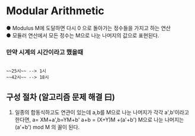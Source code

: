 # Modular Arithmetic

● Modulus M에 도달하면 다시 0 으로 돌아가는 정수들을 가지고 하는 연산<br>
● 모듈러 연산에서 모든 정수는 M으로 나눈 나머지의 값으로 표현된다.<br>

### 만약 시계의 시간이라고 했을때

```

~~25시~~ --> 1시 
~~42시~~ --> 18시

```

## 구성 절차 (알고리즘 문제 해결 曰)

1. 일종의 합동식하고도 연관이 있는데
   a,b를 M으로 나눈 나머지가 각각 a',b'이라고 한다면, a= XM+a',b=YM+b' a+b = (X+Y)M +(a'+b') M으로 나눈 나머지는 (a'+b') mod M 의 꼴이 된다.<br>
